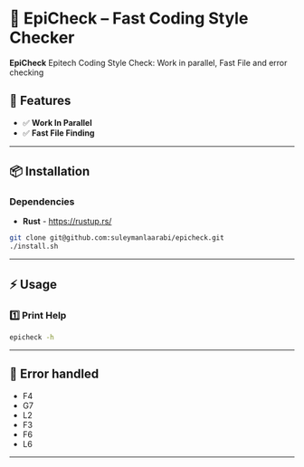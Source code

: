 # 🚀 EpiCheck – Fast Coding Style Checker

**EpiCheck** Epitech Coding Style Check: Work in parallel, Fast File and error checking

## 🌟 Features
- ✅ **Work In Parallel**
- ✅ **Fast File Finding**
---

## 📦 Installation
### Dependencies
- **Rust** - https://rustup.rs/
```sh
git clone git@github.com:suleymanlaarabi/epicheck.git
./install.sh
```

---

## ⚡ Usage
### 1️⃣ **Print Help**
```sh
epicheck -h
```

---

## 📜 Error handled
- F4
- G7
- L2
- F3
- F6
- L6
---
